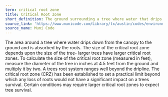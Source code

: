 ```yaml
---
term: critical root zone
title: Critical Root Zone
short_definition: The ground surrounding a tree where water that drips down from canopy soaks into the roots.
source_link: 'https://www.municode.com/Library/tx/austin/codes/environmental_criteria_manual?nodeId=S3TRNAARPR_3.4.0TRPH'
source_name: Muni Code
---
```



The area around a tree where water drips down from the canopy to the ground and is absorbed by the roots. The size of the critical root zone depends upon the size of the tree- larger trees have larger critical root zones. To calculate the size of the critical root zone (measured in feet), measure the diameter of the tree in inches at 4.5 feet from the ground and multiply it by two. A trees root system ranges well beyond the dripline. The critical root zone (CRZ) has been established to set a practical limit beyond which any loss of roots would not have a significant impact on a trees survival. Certain conditions may require larger critical root zones to expect tree survival.